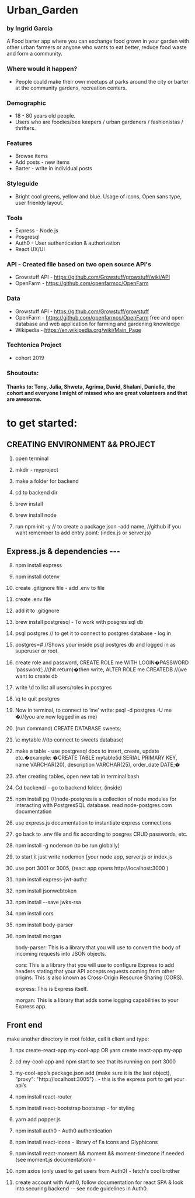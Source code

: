 # Urban_Garden
### by Ingrid García
A Food barter app where you can exchange food grown in your garden with other urban farmers or  anyone who wants to eat better, reduce food waste and form a community.

### Where would it happen?
* People could make their own meetups at parks around the city or barter at the community gardens, recreation centers. 

### Demographic
* 18 - 80 years old people.
* Users who are foodies/bee keepers / urban gardeners / fashionistas / thrifters. 

### Features
* Browse items
* Add posts - new items 
* Barter - write in individual posts

### Styleguide
* Bright cool greens, yellow and blue. Usage of icons, Open sans type, user frienldy layout. 

### Tools
* Express - Node.js 
* Posgresql
* Auth0 - User authentication & authorization
* React UX/UI

### API - Created file based on two open source API's 
*  Growstuff API  - https://github.com/Growstuff/growstuff/wiki/API  
*  OpenFarm -  https://github.com/openfarmcc/OpenFarm 

### Data 
*  Growstuff API  - https://github.com/Growstuff/growstuff 
*  OpenFarm -  https://github.com/openfarmcc/OpenFarm 
free and open database and web application for farming and gardening knowledge
* Wikipedia - https://en.wikipedia.org/wiki/Main_Page

### Techtonica Project
* cohort 2019

### Shoutouts:
#### Thanks to: Tony, Julia, Shweta, Agrima, David, Shalani, Danielle, the cohort and everyone I might of missed who are great volunteers and that are awesome.

# to get started: 
## CREATING ENVIRONMENT && PROJECT
1. open terminal

2. mkdir - myproject

3. make a folder for backend 

4. cd to backend dir

5. brew install

6. brew install node

7. run npm init  -y    // to create a package json -add name, //github if you want remember to add entry point: (index.js or server.js)

## Express.js & dependencies ---
8. npm install express

9. npm install dotenv 

10. create .gitignore file - add .env to file

11. create .env file

12. add it to .gitignore

13. brew install postgresql - To work with posgres sql db

14. psql postgres // to get it to connect to postgres database - log in

15. postgres=# //Shows your inside psql postgres db and logged in as superuser or root.

16. create role and password, CREATE ROLE me WITH LOGIN�PASSWORD ‘password’;  //(hit return)�then write, ALTER ROLE me CREATEDB //(we want to create db

17. write \d to list all users/roles in postgres 

18. \q to quit postgres

19. Now in terminal, to connect to ‘me’ write: psql -d postgres -U me �//(you are now logged in as me)

20. (run command) CREATE DATABASE sweets;

21. \c mytable //(to connect to sweets database)

22. make a table - use postgresql docs to insert, create, update etc.�example: �CREATE TABLE mytable(id SERIAL PRIMARY KEY, name VARCHAR(20), description VARCHAR(25), order_date DATE;�

23. after creating tables, open new tab in terminal bash

24. Cd backend/  - go to backend folder, (inside)

25. npm install pg  //(node-postgres is a collection of node modules for interacting with PostgresSQL database. read node-postgres.com documentation

26. use express.js documentation to instantiate express connections 

27. go back to .env file and fix according to posgres CRUD passwords, etc.

28. npm install -g nodemon (to be run globally)

29. to start it just write nodemon [your node app, server.js or index.js

30. use port 3001 or 3005, (react app opens http://localhost:3000 )

31. npm install express-jwt-authz 

32. npm install jsonwebtoken 

33. npm install --save jwks-rsa

34. npm install cors 

35. npm install body-parser 

36. npm install morgan

    body-parser: This is a library that you will use to convert the body of incoming requests into JSON objects.

    cors: This is a library that you will use to configure Express to add headers stating that your API accepts requests coming from other origins. This is also known as Cross-Origin Resource Sharing (CORS).

    express: This is Express itself.

    morgan: This is a library that adds some logging capabilities to your Express app.


## Front end
make another directory in root folder, call it client and type:

1. npx create-react-app my-cool-app OR yarn create react-app my-app

2. cd my-cool-app and npm start to see that its running on port 3000

3. my-cool-app’s package.json add (make sure it is the last object), ”proxy": "http://localhost:3005”}
.  - this is the express port to get your api’s

4. npm install react-router 

5. npm install react-bootstrap bootstrap -  for styling

5. yarn add popper.js

6. npm install auth0 - Auth0 authentication

7. npm install react-icons - library of Fa icons and Glyphicons

8. npm install react-moment && moment && moment-timezone if needed (see moment.js documentation) - 

9. npm axios (only used to get users from Auth0) - fetch's cool brother

10. create account with Auth0, follow documentation for react SPA & look into securing backend -- see node guidelines in Auth0. 


